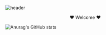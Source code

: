 
![header](https://capsule-render.vercel.app/api?type=wave&color=auto&height=150&section=header)


<!-- ![header](https://capsule-render.vercel.app/api?text=Welcome&fontSize=30&rotate=-35) -->
<p align="center">
❤️ Welcome ❤️
</p>


![Anurag's GitHub stats](https://github-readme-stats.vercel.app/api?username=lxxyeon&show_icons=true&theme=buefy&hide=stars)


<!--



**lxxyeon/lxxyeon** is a ✨ _special_ ✨ repository because its `README.md` (this file) appears on your GitHub profile.

Here are some ideas to get you started:

- 🔭 I’m currently working on ...
- 🌱 I’m currently learning ...
- 👯 I’m looking to collaborate on ...
- 🤔 I’m looking for help with ...
- 💬 Ask me about ...
- 📫 How to reach me: ...
- 😄 Pronouns: ...
- ⚡ Fun fact: ...
-->
